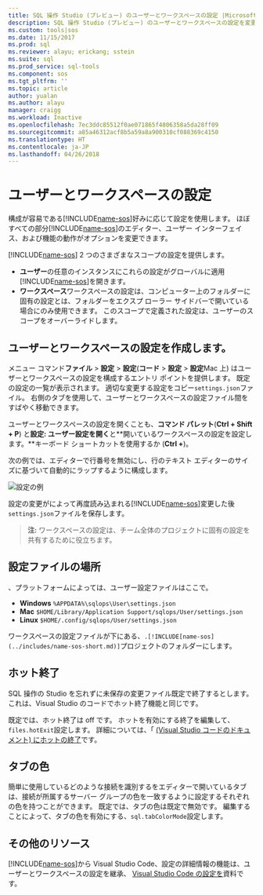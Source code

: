 ```yaml
---
title: SQL 操作 Studio (プレビュー) のユーザーとワークスペースの設定 |Microsoft ドキュメント
description: SQL 操作 Studio (プレビュー) のユーザーとワークスペースの設定を変更する方法。
ms.custom: tools|sos
ms.date: 11/15/2017
ms.prod: sql
ms.reviewer: alayu; erickang; sstein
ms.suite: sql
ms.prod_service: sql-tools
ms.component: sos
ms.tgt_pltfrm: ''
ms.topic: article
author: yualan
ms.author: alayu
manager: craigg
ms.workload: Inactive
ms.openlocfilehash: 7ec3ddc85512f0ae071865f4806358a5da28ff09
ms.sourcegitcommit: a85a46312acf8b5a59a8a900310cf088369c4150
ms.translationtype: HT
ms.contentlocale: ja-JP
ms.lasthandoff: 04/26/2018
---
```

# <a name="user-and-workspace-settings"></a>ユーザーとワークスペースの設定

構成が容易である[!INCLUDE[name-sos](../includes/name-sos-short.md)]好みに応じて設定を使用します。 ほぼすべての部分[!INCLUDE[name-sos](../includes/name-sos-short.md)]のエディター、ユーザー インターフェイス、および機能の動作がオプションを変更できます。

[!INCLUDE[name-sos](../includes/name-sos-short.md)] 2 つのさまざまなスコープの設定を提供します。

* **ユーザー**の任意のインスタンスにこれらの設定がグローバルに適用[!INCLUDE[name-sos](../includes/name-sos-short.md)]を開きます。
* **ワークスペース**ワークスペースの設定は、コンピューター上のフォルダーに固有の設定とは、フォルダーをエクスプ ローラー サイドバーで開いている場合にのみ使用できます。 このスコープで定義された設定は、ユーザーのスコープをオーバーライドします。

## <a name="creating-user-and-workspace-settings"></a>ユーザーとワークスペースの設定を作成します。

メニュー コマンド**ファイル** > **設定** > **設定**(**コード** >  **設定** > **設定**Mac 上) はユーザーとワークスペースの設定を構成するエントリ ポイントを提供します。 既定の設定の一覧が表示されます。 適切な変更する設定をコピー`settings.json`ファイル。 右側のタブを使用して、ユーザーとワークスペースの設定ファイル間をすばやく移動できます。

ユーザーとワークスペースの設定を開くことも、**コマンド パレット**(**Ctrl + Shift + P**) と**設定: ユーザー設定を開く**と**開いているワークスペースの設定を設定します。**キーボード ショートカットを使用するか (**Ctrl +**)。

次の例では、エディターで行番号を無効にし、行のテキスト エディターのサイズに基づいて自動的にラップするように構成します。

![設定の例](media/settings/sample-settings.png)

設定の変更がによって再度読み込まれる[!INCLUDE[name-sos](../includes/name-sos-short.md)]変更した後`settings.json`ファイルを保存します。

>**注:** ワークスペースの設定は、チーム全体のプロジェクトに固有の設定を共有するために役立ちます。

## <a name="settings-file-locations"></a>設定ファイルの場所

、プラットフォームによっては、ユーザー設定ファイルはここで。

* **Windows** `%APPDATA%\sqlops\User\settings.json`
* **Mac** `$HOME/Library/Application Support/sqlops/User/settings.json`
* **Linux** `$HOME/.config/sqlops/User/settings.json`

ワークスペースの設定ファイルが下にある、`.[!INCLUDE[name-sos](../includes/name-sos-short.md)]`プロジェクトのフォルダーにします。

## <a name="hot-exit"></a>ホット終了

SQL 操作の Studio を忘れずに未保存の変更ファイル既定で終了するとします。 これは、Visual Studio のコードでホット終了機能と同じです。

既定では、ホット終了は off です。 ホットを有効にする終了を編集して、`files.hotExit`設定します。 詳細については、「 [(Visual Studio コードのドキュメント) にホットの終了](https://code.visualstudio.com/docs/editor/codebasics#_hot-exit)です。


## <a name="tab-color"></a>タブの色

簡単に使用しているどのような接続を識別するをエディターで開いているタブは、接続が所属するサーバー グループの色を一致するように設定するそれぞれの色を持つことができます。 既定では、タブの色は既定で無効です。 編集することによって、タブの色を有効にする、`sql.tabColorMode`設定します。

## <a name="additional-resources"></a>その他のリソース

[!INCLUDE[name-sos](../includes/name-sos-short.md)]から Visual Studio Code、設定の詳細情報の機能は、ユーザーとワークスペースの設定を継承、 [Visual Studio Code の設定を](https://code.visualstudio.com/docs/getstarted/settings)資料です。

